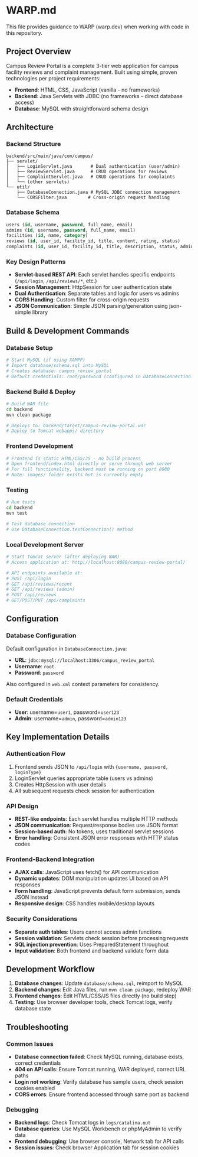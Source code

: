 # WARP.md

This file provides guidance to WARP (warp.dev) when working with code in this repository.

## Project Overview

Campus Review Portal is a complete 3-tier web application for campus facility reviews and complaint management. Built using simple, proven technologies per project requirements:

- **Frontend**: HTML, CSS, JavaScript (vanilla - no frameworks)
- **Backend**: Java Servlets with JDBC (no frameworks - direct database access)
- **Database**: MySQL with straightforward schema design

## Architecture

### Backend Structure
```
backend/src/main/java/com/campus/
├── servlet/
│   ├── LoginServlet.java       # Dual authentication (user/admin)
│   ├── ReviewServlet.java      # CRUD operations for reviews
│   ├── ComplaintServlet.java   # CRUD operations for complaints
│   └── (other servlets)
└── util/
    ├── DatabaseConnection.java # MySQL JDBC connection management
    └── CORSFilter.java        # Cross-origin request handling
```

### Database Schema
```sql
users (id, username, password, full_name, email)
admins (id, username, password, full_name, email)  
facilities (id, name, category)
reviews (id, user_id, facility_id, title, content, rating, status)
complaints (id, user_id, facility_id, title, description, status, admin_response)
```

### Key Design Patterns
- **Servlet-based REST API**: Each servlet handles specific endpoints (`/api/login`, `/api/reviews/*`, etc.)
- **Session Management**: HttpSession for user authentication state
- **Dual Authentication**: Separate tables and logic for users vs admins
- **CORS Handling**: Custom filter for cross-origin requests
- **JSON Communication**: Simple JSON parsing/generation using json-simple library

## Build & Development Commands

### Database Setup
```bash
# Start MySQL (if using XAMPP)
# Import database/schema.sql into MySQL
# Creates database: campus_review_portal
# Default credentials: root/password (configured in DatabaseConnection.java)
```

### Backend Build & Deploy
```bash
# Build WAR file
cd backend
mvn clean package

# Deploys to: backend/target/campus-review-portal.war
# Deploy to Tomcat webapps/ directory
```

### Frontend Development
```bash
# Frontend is static HTML/CSS/JS - no build process
# Open frontend/index.html directly or serve through web server
# For full functionality, backend must be running on port 8080
# Note: images/ folder exists but is currently empty
```

### Testing
```bash
# Run tests
cd backend
mvn test

# Test database connection
# Use DatabaseConnection.testConnection() method
```

### Local Development Server
```bash
# Start Tomcat server (after deploying WAR)
# Access application at: http://localhost:8080/campus-review-portal/

# API endpoints available at:
# POST /api/login
# GET /api/reviews/recent
# GET /api/reviews (admin)
# POST /api/reviews
# GET/POST/PUT /api/complaints
```

## Configuration

### Database Configuration
Default configuration in `DatabaseConnection.java`:
- **URL**: `jdbc:mysql://localhost:3306/campus_review_portal`
- **Username**: `root`
- **Password**: `password`

Also configured in `web.xml` context parameters for consistency.

### Default Credentials
- **User**: username=`user1`, password=`user123`
- **Admin**: username=`admin`, password=`admin123`

## Key Implementation Details

### Authentication Flow
1. Frontend sends JSON to `/api/login` with `{username, password, loginType}`
2. LoginServlet queries appropriate table (users vs admins)
3. Creates HttpSession with user details
4. All subsequent requests check session for authentication

### API Design
- **REST-like endpoints**: Each servlet handles multiple HTTP methods
- **JSON communication**: Request/response bodies use JSON format
- **Session-based auth**: No tokens, uses traditional servlet sessions
- **Error handling**: Consistent JSON error responses with HTTP status codes

### Frontend-Backend Integration
- **AJAX calls**: JavaScript uses fetch() for API communication
- **Dynamic updates**: DOM manipulation updates UI based on API responses
- **Form handling**: JavaScript prevents default form submission, sends JSON instead
- **Responsive design**: CSS handles mobile/desktop layouts

### Security Considerations
- **Separate auth tables**: Users cannot access admin functions
- **Session validation**: Servlets check session before processing requests
- **SQL injection prevention**: Uses PreparedStatement throughout
- **Input validation**: Both frontend and backend validate form data

## Development Workflow

1. **Database changes**: Update `database/schema.sql`, reimport to MySQL
2. **Backend changes**: Edit Java files, run `mvn clean package`, redeploy WAR
3. **Frontend changes**: Edit HTML/CSS/JS files directly (no build step)
4. **Testing**: Use browser developer tools, check Tomcat logs, verify database state

## Troubleshooting

### Common Issues
- **Database connection failed**: Check MySQL running, database exists, correct credentials
- **404 on API calls**: Ensure Tomcat running, WAR deployed, correct URL paths
- **Login not working**: Verify database has sample users, check session cookies enabled
- **CORS errors**: Ensure frontend accessed through same port as backend

### Debugging
- **Backend logs**: Check Tomcat logs in `logs/catalina.out`
- **Database queries**: Use MySQL Workbench or phpMyAdmin to verify data
- **Frontend debugging**: Use browser console, Network tab for API calls
- **Session issues**: Check browser Application tab for session cookies